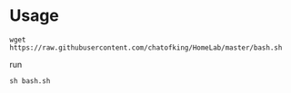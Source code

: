 # Usage
```
wget https://raw.githubusercontent.com/chatofking/HomeLab/master/bash.sh
```
run
```
sh bash.sh
```
